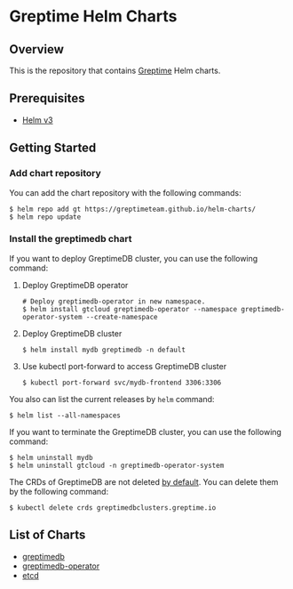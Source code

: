 # Greptime Helm Charts

## Overview

This is the repository that contains [Greptime](https://greptime.com/) Helm charts.

## Prerequisites

- [Helm v3](https://helm.sh/docs/intro/install/)

## Getting Started

### Add chart repository

You can add the chart repository with the following commands:

```
$ helm repo add gt https://greptimeteam.github.io/helm-charts/
$ helm repo update
```

### Install the greptimedb chart

If you want to deploy GreptimeDB cluster, you can use the following command:

1. Deploy GreptimeDB operator

   ```
   # Deploy greptimedb-operator in new namespace.
   $ helm install gtcloud greptimedb-operator --namespace greptimedb-operator-system --create-namespace
   ```

2. Deploy GreptimeDB cluster

   ```
   $ helm install mydb greptimedb -n default
   ```
   
3. Use kubectl port-forward to access GreptimeDB cluster

   ```
   $ kubectl port-forward svc/mydb-frontend 3306:3306
   ```

You also can list the current releases by `helm` command:

```
$ helm list --all-namespaces
```

If you want to terminate the GreptimeDB cluster, you can use the following command:

```
$ helm uninstall mydb
$ helm uninstall gtcloud -n greptimedb-operator-system
```

The CRDs of GreptimeDB are not deleted [by default](https://helm.sh/docs/topics/charts/#limitations-on-crds). You can delete them by the following command:

```
$ kubectl delete crds greptimedbclusters.greptime.io
```

## List of Charts

- [greptimedb](./charts/greptimedb/README.md)
- [greptimedb-operator](./charts/greptimedb-operator/README.md)
- [etcd](./charts/etcd/README.md)
